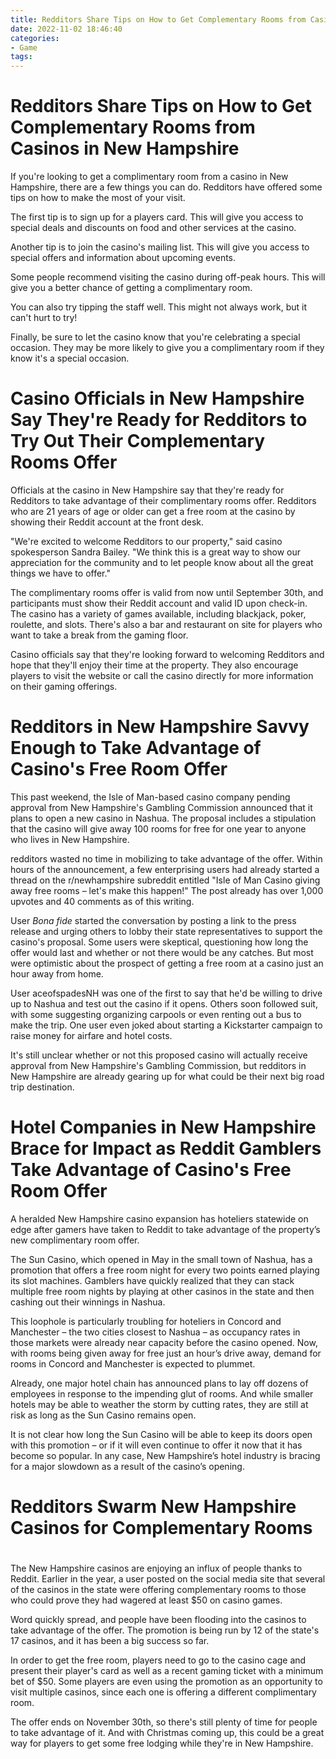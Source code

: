 ```yaml
---
title: Redditors Share Tips on How to Get Complementary Rooms from Casinos in New Hampshire 
date: 2022-11-02 18:46:40
categories:
- Game
tags:
---
```



#  Redditors Share Tips on How to Get Complementary Rooms from Casinos in New Hampshire 

If you're looking to get a complimentary room from a casino in New Hampshire, there are a few things you can do. Redditors have offered some tips on how to make the most of your visit.

The first tip is to sign up for a players card. This will give you access to special deals and discounts on food and other services at the casino.

Another tip is to join the casino's mailing list. This will give you access to special offers and information about upcoming events.

Some people recommend visiting the casino during off-peak hours. This will give you a better chance of getting a complimentary room.

You can also try tipping the staff well. This might not always work, but it can't hurt to try!

Finally, be sure to let the casino know that you're celebrating a special occasion. They may be more likely to give you a complimentary room if they know it's a special occasion.

#  Casino Officials in New Hampshire Say They're Ready for Redditors to Try Out Their Complementary Rooms Offer 

Officials at the casino in New Hampshire say that they're ready for Redditors to take advantage of their complimentary rooms offer. Redditors who are 21 years of age or older can get a free room at the casino by showing their Reddit account at the front desk.

"We're excited to welcome Redditors to our property," said casino spokesperson Sandra Bailey. "We think this is a great way to show our appreciation for the community and to let people know about all the great things we have to offer."

The complimentary rooms offer is valid from now until September 30th, and participants must show their Reddit account and valid ID upon check-in. The casino has a variety of games available, including blackjack, poker, roulette, and slots. There's also a bar and restaurant on site for players who want to take a break from the gaming floor.

Casino officials say that they're looking forward to welcoming Redditors and hope that they'll enjoy their time at the property. They also encourage players to visit the website or call the casino directly for more information on their gaming offerings.

#  Redditors in New Hampshire Savvy Enough to Take Advantage of Casino's Free Room Offer 

This past weekend, the Isle of Man-based casino company pending approval from New Hampshire's Gambling Commission announced that it plans to open a new casino in Nashua. The proposal includes a stipulation that the casino will give away 100 rooms for free for one year to anyone who lives in New Hampshire. 

 redditors wasted no time in mobilizing to take advantage of the offer. Within hours of the announcement, a few enterprising users had already started a thread on the r/newhampshire subreddit entitled "Isle of Man Casino giving away free rooms – let's make this happen!" The post already has over 1,000 upvotes and 40 comments as of this writing. 

User _Bona fide_ started the conversation by posting a link to the press release and urging others to lobby their state representatives to support the casino's proposal. Some users were skeptical, questioning how long the offer would last and whether or not there would be any catches. But most were optimistic about the prospect of getting a free room at a casino just an hour away from home. 

User aceofspadesNH was one of the first to say that he'd be willing to drive up to Nashua and test out the casino if it opens. Others soon followed suit, with some suggesting organizing carpools or even renting out a bus to make the trip. One user even joked about starting a Kickstarter campaign to raise money for airfare and hotel costs. 

It's still unclear whether or not this proposed casino will actually receive approval from New Hampshire's Gambling Commission, but redditors in New Hampshire are already gearing up for what could be their next big road trip destination.

#  Hotel Companies in New Hampshire Brace for Impact as Reddit Gamblers Take Advantage of Casino's Free Room Offer 

A heralded New Hampshire casino expansion has hoteliers statewide on edge after gamers have taken to Reddit to take advantage of the property’s new complimentary room offer. 

The Sun Casino, which opened in May in the small town of Nashua, has a promotion that offers a free room night for every two points earned playing its slot machines. Gamblers have quickly realized that they can stack multiple free room nights by playing at other casinos in the state and then cashing out their winnings in Nashua. 

This loophole is particularly troubling for hoteliers in Concord and Manchester – the two cities closest to Nashua – as occupancy rates in those markets were already near capacity before the casino opened. Now, with rooms being given away for free just an hour’s drive away, demand for rooms in Concord and Manchester is expected to plummet. 

Already, one major hotel chain has announced plans to lay off dozens of employees in response to the impending glut of rooms. And while smaller hotels may be able to weather the storm by cutting rates, they are still at risk as long as the Sun Casino remains open. 

It is not clear how long the Sun Casino will be able to keep its doors open with this promotion – or if it will even continue to offer it now that it has become so popular. In any case, New Hampshire’s hotel industry is bracing for a major slowdown as a result of the casino’s opening.

#  Redditors Swarm New Hampshire Casinos for Complementary Rooms

#

The New Hampshire casinos are enjoying an influx of people thanks to Reddit. Earlier in the year, a user posted on the social media site that several of the casinos in the state were offering complementary rooms to those who could prove they had wagered at least $50 on casino games.

Word quickly spread, and people have been flooding into the casinos to take advantage of the offer. The promotion is being run by 12 of the state's 17 casinos, and it has been a big success so far.

In order to get the free room, players need to go to the casino cage and present their player's card as well as a recent gaming ticket with a minimum bet of $50. Some players are even using the promotion as an opportunity to visit multiple casinos, since each one is offering a different complimentary room.

The offer ends on November 30th, so there's still plenty of time for people to take advantage of it. And with Christmas coming up, this could be a great way for players to get some free lodging while they're in New Hampshire.
